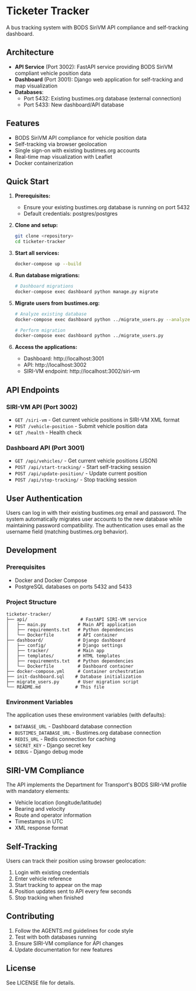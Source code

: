 # Ticketer Tracker

A bus tracking system with BODS SiriVM API compliance and self-tracking dashboard.

## Architecture

- **API Service** (Port 3002): FastAPI service providing BODS SiriVM compliant vehicle position data
- **Dashboard** (Port 3001): Django web application for self-tracking and map visualization
- **Databases**:
  - Port 5432: Existing bustimes.org database (external connection)
  - Port 5433: New dashboard/API database

## Features

- BODS SiriVM API compliance for vehicle position data
- Self-tracking via browser geolocation
- Single sign-on with existing bustimes.org accounts
- Real-time map visualization with Leaflet
- Docker containerization

## Quick Start

1. **Prerequisites:**
   - Ensure your existing bustimes.org database is running on port 5432
   - Default credentials: postgres/postgres

2. **Clone and setup:**
   ```bash
   git clone <repository>
   cd ticketer-tracker
   ```

3. **Start all services:**
   ```bash
   docker-compose up --build
   ```

4. **Run database migrations:**
   ```bash
   # Dashboard migrations
   docker-compose exec dashboard python manage.py migrate
   ```

5. **Migrate users from bustimes.org:**
   ```bash
   # Analyze existing database
   docker-compose exec dashboard python ../migrate_users.py --analyze

   # Perform migration
   docker-compose exec dashboard python ../migrate_users.py
   ```

5. **Access the applications:**
   - Dashboard: http://localhost:3001
   - API: http://localhost:3002
   - SIRI-VM endpoint: http://localhost:3002/siri-vm

## API Endpoints

### SIRI-VM API (Port 3002)

- `GET /siri-vm` - Get current vehicle positions in SIRI-VM XML format
- `POST /vehicle-position` - Submit vehicle position data
- `GET /health` - Health check

### Dashboard API (Port 3001)

- `GET /api/vehicles/` - Get current vehicle positions (JSON)
- `POST /api/start-tracking/` - Start self-tracking session
- `POST /api/update-position/` - Update current position
- `POST /api/stop-tracking/` - Stop tracking session

## User Authentication

Users can log in with their existing bustimes.org email and password. The system automatically migrates user accounts to the new database while maintaining password compatibility. The authentication uses email as the username field (matching bustimes.org behavior).

## Development

### Prerequisites

- Docker and Docker Compose
- PostgreSQL databases on ports 5432 and 5433

### Project Structure

```
ticketer-tracker/
├── api/                    # FastAPI SIRI-VM service
│   ├── main.py            # Main API application
│   ├── requirements.txt   # Python dependencies
│   └── Dockerfile         # API container
├── dashboard/             # Django dashboard
│   ├── config/            # Django settings
│   ├── tracker/           # Main app
│   ├── templates/         # HTML templates
│   ├── requirements.txt   # Python dependencies
│   └── Dockerfile         # Dashboard container
├── docker-compose.yml     # Container orchestration
├── init-dashboard.sql    # Database initialization
├── migrate_users.py       # User migration script
└── README.md             # This file
```

### Environment Variables

The application uses these environment variables (with defaults):

- `DATABASE_URL` - Dashboard database connection
- `BUSTIMES_DATABASE_URL` - Bustimes.org database connection
- `REDIS_URL` - Redis connection for caching
- `SECRET_KEY` - Django secret key
- `DEBUG` - Django debug mode

## SIRI-VM Compliance

The API implements the Department for Transport's BODS SIRI-VM profile with mandatory elements:

- Vehicle location (longitude/latitude)
- Bearing and velocity
- Route and operator information
- Timestamps in UTC
- XML response format

## Self-Tracking

Users can track their position using browser geolocation:

1. Login with existing credentials
2. Enter vehicle reference
3. Start tracking to appear on the map
4. Position updates sent to API every few seconds
5. Stop tracking when finished

## Contributing

1. Follow the AGENTS.md guidelines for code style
2. Test with both databases running
3. Ensure SIRI-VM compliance for API changes
4. Update documentation for new features

## License

See LICENSE file for details.